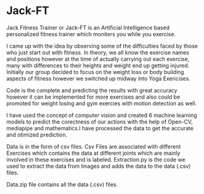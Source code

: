 # Jack-FT
Jack Fitness Trainer or Jack-FT is an Artificial Intelligence based personalized fitness trainer which moniters you while you exercise. 

I came up with the idea by observing some of the difficulties faced by those who just start out with fitness. In theory, we all know the exercise names and positions however at the time of actually carrying out each exercise, many with differences to their heights and weight end up getting injured. Initially our group decided to focus on the weight loss or body building aspects of fitness however we switched up midway into Yoga Exericises.

Code is the complete and predicting the results with great accuracy however it can be implemented for more exercises and also could be promoted for weight losing and gym exercies with motion detection as well.

I have used the concept of computer vision and created 6 machine learning models to predict the corectness of our actions with the help of Open-CV, mediapipe and mathematics.I have processed the data to get the accurate and otimized prediction.

Data is in the form of csv files. Csv Files are associated with different Exercises which contains the data at different joints which are mainly involved in these exercises and is labeled. Extraction.py is the code we used to extract the data from Images and adds the data to the data (.csv) files.

Data.zip file contains all the data (.csv) files.
